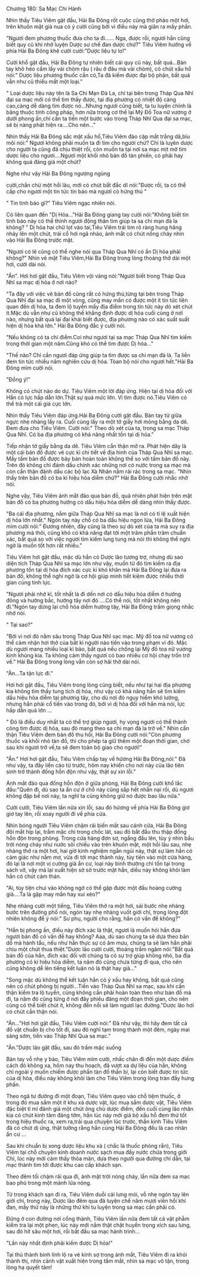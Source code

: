 




Chương 180: Sa Mạc Chi Hành


Nhìn thấy Tiêu Viêm gật đầu, Hải Ba Đông rốt cuộc cũng thở phào một hơi, trên khuôn mặt già nua có ý cười cũng bởi vì điều này mà giãn ra mấy phần.

"Ngươi đem phương thuốc đưa cho ta đi...... Nga, được rồi, ngươi hẳn cũng biết quy cũ khi nhờ luyện Dược sư chế đan dược chứ?" Tiêu Viêm hướng về phía Hải Ba Đông khẽ cười cười:"Dược liệu tự lo!"

Cười khổ gật đầu, Hải Ba Đông tự nhiên biết cái quy cũ này, bất quá...Bàn tay khô héo cầm lấy vài chòm râu ( râu ở đâu mà vài chòm), có chút xấu hổ nói:" Dược liệu phương thuốc cần có,Ta đã kiếm được đại bộ phận, bất quá vẫn như cũ thiếu mất một loại."

" Loại dược liệu này tên là Sa Chi Mạn Đà La, chỉ tại bên trong Tháp Qua Nhĩ đại sa mạc mới có thể tìm thấy được, tại điạ phương có nhiệt độ càng cao,càng dễ dàng tìm được nó...Nhưng ngươi cũng biết, ta tu luyện chính là băng thuộc tính công pháp, hơn nữa trong cơ thể lại Mỹ Đồ Toa nữ vương ở dưới phong ấn,chỉ cần ta tiến một bước vào trong Tháp Nhĩ Qua đại sa mạc, sẽ bị nàng phát hiện ra....Cho nên..."

Nhìn thấy Hải Ba Đông sắc mặt xấu hổ,Tiêu Viêm đảo cặp mắt trắng dã,bĩu môi nói:" Ngươi không phãi muốn ta đi tìm cho ngươi chứ? Chỉ là luỵên dược cho người ta cũng đã chịu thiệt rồi, còn muốn ta tại nơi sa mạc mịt mờ tìm dược liệu cho ngươi....Ngươi một khối nhỏ bản đồ tàn phiến, có phãi hay không quá đáng giá một chút?

Nghe như vậy Hải Ba Đông ngượng ngùng

cười,chần chừ một hồi lâu, mới có chút bất đắc dĩ nói:"Được rồi, ta có thể cấp cho ngươi một tin tức tin báo mà ngươi có hứng thú "

" Tin tình báo gì?" Tiêu Viêm ngạc nhiên nói.

Có liên quan đến "Dị Hỏa..."Hải Ba Đông giang tay cười nói:"Không biết tin tình báo này có thể thỉnh ngươi động thân tìm giúp ta sa chi mạn đà la không? " Dị hỏa hai chữ lọt vào tai,Tiêu Viêm trái tim rõ ràng hung hăng nhảy lên một chút, trái cổ hơi ngã nhào, ánh mắt có chút nồng cháy nhìn vào Hải Ba Đông trước mặt.

"Ngươi có lẽ cũng có thể nghe nói qua Tháp Qua Nhĩ có ẩn Dị hỏa phải không?" Nhìn vẻ mặt Tiêu Viêm,Hải Ba Đông trong lòng thoáng thở dài một hơi, cười dài nói.

"Ân". Hơi hơi gật đầu, Tiêu Viêm vội vàng nói:"Ngươi biết trong Tháp Qua Nhĩ sa mạc dị hỏa ở nơi nào?

"Ta đây với việc vẽ bản đồ cũng rất có hứng thú,từng tại bên trong Tháp Qua Nhĩ đại sa mạc đi một vòng, cũng may mắn có được một ít tin tức liên quan đến dị hỏa, ta đem lộ tuyến mấy địa điểm trong tin tức này dò xét chút ít.Mặc dù vẫn như cũ không thể khẳng định được dị hỏa cuối cùng ở nơi nào, nhưng bất quá lại đại khái biết được, địa phương nào có xác suất suất hiện dị hỏa khá lớn." Hải Ba Đông đắc ý cười nói.

"Nếu không có ta chỉ điểm.Coi như ngươi tại sa mạc Tháp Qua Nhĩ tìm kiếm trong thời gian một năm.Cũng khó có thể tìm được Dị hỏa..."

"Thế nào? Chỉ cần ngươi đáp ứng giúp ta tìm được sa chi mạn đà là. Ta liền đem tin tức nhiều năm nghiên cứu dị hỏa. Tòan bộ nói cho ngươi hết."Hải Ba Đông mỉm cười nói.

"Đồng ý!"

Không có chút nào do dự. Tiêu Viêm một lời đáp ứng. Hiện tại dị hỏa đối với Hắn có lực hấp dẫn lớn.Thật sự quá mức lớn. Vì tìm được nó.Tiêu Viêm có thể trả một cái giá cực lớn.

Nhìn thấy Tiêu Viêm đáp ứng.Hải Ba Đông cười gật đầu. Bàn tay từ giữa ngực nhẹ nhàng lấy ra. Cuối cùng lấy ra một tờ giấy hơi mỏng bằng da dê. Đem đưa cho Tiêu Viêm. Cười nói:" Theo dò xét của ta, trong sa mạc Tháp Qua Nhĩ. Có ba địa phương có khả năng nhất tồn tại dị hỏa."

Tiếp nhận tờ giấy bằng da dê. Tiêu Viêm cẩn thận mở ra. Phát hiện dây là một cái bản đồ được vẽ cực kì chi tiết về địa hình của Tháp Qua Nhĩ sa mạc. Mấy tấm bản đồ được bày bán hoàn toàn không thể so với tấm bản đồ này. Trên đó không chỉ đánh dấu chính xác những nơi có nước trong sa mạc mà còn cẩn thận đánh dấu các bộ lạc Xà Nhân nằm rải rác trong sa mạc. "Nhìn thấy trên bản đồ có ba kí hiệu hỏa diễm chứ?" Hải Ba Đông cười nhắc nhở nói.

Nghe vậy, Tiêu Viêm ánh mắt đảo qua bản đồ, quả nhiên phát hiện trên mặt bản đồ có ba phương hướng có dấu hiệu hỏa diễm dễ dàng nhìn thấy được.

"Ba cái địa phương, nằm giữa Tháp Qua Nhĩ sa mạc là nơi có tỉ lệ xuất hiện dị hỏa lớn nhất." Ngón tay này chỗ có ba dấu hiệu ngọn lửa, Hải Ba Đông mỉm cười nói:" Đương nhiên, đây cũng là theo sự dò xét của ta mà suy ra địa phương mà thôi, cũng khó có khả năng đạt tới một trăm phần trăm chuẩn xác, bất quá so với việc ngươi tìm kiếm lung tung mà nói thì không thể nghi ngờ là muốn tốt hơn rất nhiều."

Tiêu Viêm hơi gật đầu, mặc dù hắn có Dược lão tương trợ, nhưng dù sao diện tích Tháp Qua Nhĩ sa mạc lớn như vậy, muốn từ đó tìm kiếm ra địa phương tồn tại dị hỏa đích xác cực kì khó khăn mà Hải Ba Đông lại đưa ra bản đồ, không thể nghi ngờ là cơ hội giúp mình tiết kiệm được nhiều thời gian cùng tinh lực.

"Ngươi phải nhớ kĩ, tốt nhất là đi dến nơi có dấu hiệu hỏa diễm ở hướng đông và hướng bắc, hướng tây nơi đó ….Có thể nói, tốt nhất không nên đi."Ngón tay dừng lại chỗ hỏa diễm hướng tây, Hải Ba Đông trầm giọng nhắc nhở nói.

" Tại sao?"

"Bởi vì nơi đó nằm sâu trong Tháp Qua Nhĩ sac mạc. Mỹ đồ toa nữ vương có thể cảm nhận hơi thở của bất kì người nào tiến vào trong phạm vi đó. Mặc dù ngươi mang nhiều loại kì bảo, bất quá nếu chống lại Mỹ đồ toa nữ vương kinh khủng kia. Ta không cảm thấy ngươi có bao nhiêu cơ hội chạy trốn trở về." Hải Ba Đông trong lòng vẫn còn sợ hãi thở dài nói.

"Ân…Ta tận lực đi."

Hơi hơi gật đầu, Tiêu Viêm trong lòng cũng biết, nếu như tại hai địa phương kia không tìm thấy tung tích dị hỏa, như vậy có khả năng hắn sẽ tìm kiếm dấu hiệu hỏa diễm tại phương tây, cho dù nơi đó nguy hiểm khó lường, nhưng hắn phải cố tiến vào trong đó, bởi vì dị hỏa đối với hắn mà nói, lực hấp dẫn quá lớn …

" Đó là điều duy nhất ta có thể trợ giúp ngươi, hy vọng ngươi có thể thành công tìm được dị hỏa, sau đó mang theo sa chi mạn đà la trở về." Nhìn cẩn thận Tiêu Viêm đem bản đồ thu hồi, Hải Ba Đông cười nói:"Còn phương thuốc và khối nhỏ tàn đồ, thì cho phép ta giữ thêm một đoạn thời gian, chờ sau khi ngươi trở về,ta sẽ đem toàn bộ giao cho ngươi!"

"Ân." Hơi hơi gật đầu, Tiêu Viêm chấp tay về hứơng Hải Ba Đông,nói:" Đã như vậy, ta đây liền cáo từ trước, hôm nay khiến cho nơi này của lão tiên sinh trở thành đống hỗn độn như vậy, thật sự xin lỗi."

Ánh mắt đảo qua đống hỗn độn ở giữa phòng, Hải Ba Đông cười khổ lắc đầu:"Quên đi, dù sao ta ẩn cư ở chỗ này cũng sắp hết nhẫn nại rồi, dù ngươi không đập bể nơi này, ta nghĩ ta cũng không giữ nó được bao lâu nữa."

Cười cười, Tiêu Viêm lần nữa xin lỗi, sau đó hứơng về phía Hải Ba Đông giơ giơ tay lên, rồi xoay người đi về phía cửa.

Nhìn bóng người Tiêu Viêm chậm rãi biến mất sau cánh cửa, Hải Ba Đông đôi mắt híp lại, trầm mặc chỉ trong chốc lát, sau đó bắt đầu thu thập đống hỗn độn trong phòng. Trong cửa hàng đơn sơ, ngẩng đầu lên, tùy ý nhìn bầu trời nóng cháy như nước sôi chiếu vào trên khuôn mặt, một hồi lâu sau, nhẹ nhàng thở ra một hơi, hai giờ kinh nghiệm ngắn ngủi này, thật sự làm hắn có cảm giác như nằm mơ, vừa đi tới mạc thành này, tùy tiện vào một cửa hàng, đó lại là nơi một vị cường giả ẩn cư, loại này bình thường chỉ tồn tại trong sách vở, vậy mà lại xuất hiện sờ sờ trước mặt hắn, diều này không khõi làm hắn có chút cảm thán.

"Ai, tùy tiện chui vào không ngờ có thể gặp được một đấu hoàng cường giả….Ta là gặp may mắn hay xui xẻo?"

Nhẹ nhàng cười một tiếng, Tiêu Viêm thở ra một hơi, sải bước nhẹ nhàng bước trên đường phố nói, ngón tay nhẹ nhàng vuốt giới chỉ, trong lòng đột nhiên không để ý nói:" Sư phụ, người cho rằng, hắn có vấn đề không?"

"Hắn bị phong ấn, điều này đích xác là thật, ngươi là muốn hỏi hắn đưa ngươi bản đồ có vấn đề hay không? Aaa, dù sao chúng ta sẽ dựa theo bản dồ mà hành tẩu, nếu như hắn thực sự có âm mưu, chúng ta sẽ làm hắn phãi chịu một chút thua thiệt."Dược lão cười cười, thoáng trầm ngâm nói:"Bất quá bản đồ của hắn, đích xác đối với chúng ta có sự trợ giúp không nhỏ, ba địa phương có kí hiệu hỏa diễm, ta năm đó cũng chưa từng đi qua, cho nên cũng không dễ lên tiếng kết luận nó là thật hay giả…"

"Song mặc dù không thể kết luận hắn có ý xấu hay không, bất quá cũng nên có chút phòng bị người…Tiến vào Tháp Qua Nhĩ sa mạc, sau khi cẩn thận kiểm tra lộ tuyến, cũng không cần phãi hoàn toàn theo như bản đồ mà đi, ta năm đó cũng từng ở nơi đây phiêu đãng một đoạn thời gian, cho nên cũng có thể biết chút ít, không đến nỗi sẽ làm ngươi lạc đường."Dược lão hơi có chút cẩn thận nói.

"Ân…"Hơi hơi gật đầu, Tiêu Viêm cười nói:" Đã như vậy, thì hãy đem tất cả đồ vật chuẩn bị cho tốt đi, sau đó nghĩ tạm trong thành một đêm, ngày mai sáng sớm, tiến vào Tháp Nhĩ Qua sa mạc."

"Ân."Dược lão gật đầu, sau đó trầm mặc xuống

Bàn tay vỗ nhẹ y bào, Tiêu Viêm mỉm cười, nhấc chân đi đến một dược điếm cách đó không xa, hôm nay thu hoạch, đã vượt xa dự liệu của hắn, không chỉ ngoài ý muốn chiếm được phần tàn đồ thần bí, lại còn biết được tin tức của dị hỏa, điều này không khỏi làm cho Tiêu Viêm trong lòng tràn đầy hưng phấn.

Theo ngã tư đường đi một đoạn, Tiêu Viêm quẹo vào chỗ tiệm thuốc, ở trong đó mua sắm một ít khu xà dược vật, lúc mua sắm dược vật, Tiêu Viêm đặc biệt tỉ mỉ đánh giá một chút ông chủ dược điếm, đến cuối cùng lão nhân kia có chút kinh tâm đáng tởm, hắn lúc này mới giả bộ xấu hỗ đem thứ tốt trong hiệu thuốc ra, xem ra,trải qua chuyện lúc trước, thần kinh Tiêu Viêm đã có chút dị ứng, thật tưởng rằng hắn cùng Hải Ba Đông đều là cao nhân ẩn cư …

Sau khi chuẩn bị xong dược liệu khu xà ( chắc là thuốc phòng rắn), Tiêu Viêm tại chỗ chuyên kinh doanh nước sạch mua đầy nước chứa trong giới Chỉ, lúc này mới cảm thấy thõa mãn, dựa theo người qua đường chỉ dẫn, tại mạc thành tìm tới được khu cao cấp khách sạn.

Theo đêm tối chậm rãi qua đi, ánh mặt trời nóng cháy, lần nữa đem sa mạc bao phủ trong một mảnh lửa nóng.

Từ trong khách sạn đi ra, Tiêu Viêm duỗi cái lưng mỏi, vỗ nhẹ ngón tay lên giới chỉ, trong này, Dược lão đêm qua đã luyện chế năm mươi viên hồi khí đan, mấy thứ này là những thứ khi tu luyện trong sa mạc cần phãi có.

Đứng ở con đường nơi cổng thành, Tiêu Viêm lần nữa đem tất cả vật phẫm kiểm tra lại một phen, lúc này mới nắm thật chặt huyền trọng xích sau lưng, sau đó hít sâu một hơi, rồi bắt đầu sa mạc hành trình…

"Lần này nhất định phãi kiếm được Dị hỏa!"

Tại thủ thành binh lính lộ ra vẻ kính sợ trong ánh mắt, Tiêu Viêm đi ra khỏi thành thị, nhìn cảnh vật xuất hiện trong tầm mắt, nhìn sa mạc vô tận, trong lòng hạ quyết tâm!




